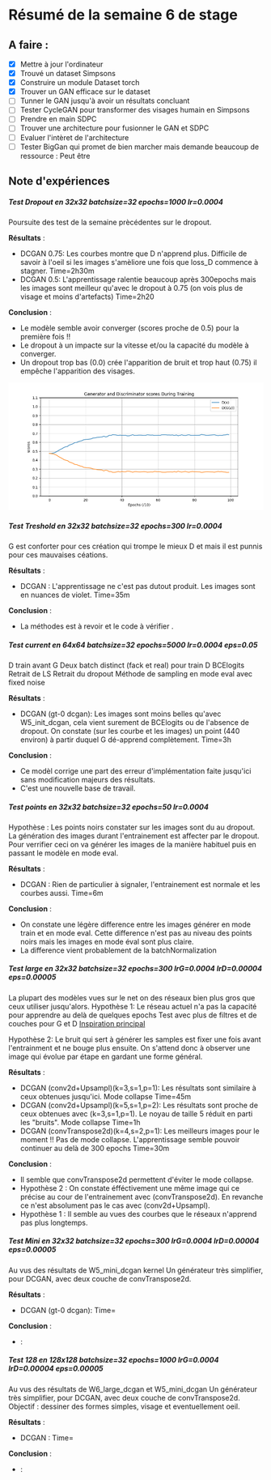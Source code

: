 # Résumé de la semaine 6 de stage


## A faire :

- [x]  Mettre à jour l'ordinateur
- [x]  Trouvé un dataset Simpsons
- [x]  Construire un module Dataset torch
- [x]  Trouver un GAN efficace sur le dataset
- [ ] Tunner le GAN jusqu'à avoir un résultats concluant
- [ ] Tester CycleGAN pour transformer des visages humain en Simpsons
- [ ] Prendre en main SDPC
- [ ] Trouver une architecture pour fusionner le GAN et SDPC
- [ ] Evaluer l'intèret de l'architecture
- [ ] Tester BigGan qui promet de bien marcher mais demande beaucoup de ressource : Peut être

## Note d'expériences
  
##### Test Dropout en 32x32 batchsize=32 epochs=1000 lr=0.0004
Poursuite des test de la semaine prècédentes sur le dropout.

__Résultats__ :
  - DCGAN 0.75: Les courbes montre que D n'apprend plus. Difficile de savoir à l'oeil si les images s'amèliore une fois que loss_D commence à stagner.
		Time=2h30m
  - DCGAN 0.5: L'apprentissage ralentie beaucoup après 300epochs mais les images sont meilleur qu'avec le dropout à 0.75 (on vois plus de visage et moins d'artefacts)
		Time=2h20
		
__Conclusion__ :
  - Le modèle semble avoir converger (scores proche de 0.5) pour la première fois !!
  - Le dropout à un impacte sur la vitesse et/ou la capacité du modèle à converger. 
  - Un dropout trop bas (0.0) crée l'apparition de bruit et trop haut (0.75) il empêche l'apparition des visages.

![W6_DCGAN scores](W6_dropout_dcgan/0.5/scores.png "DCGAN Scores Convergeance")

##### Test Treshold en 32x32 batchsize=32 epochs=300 lr=0.0004
G est conforter pour ces création qui trompe le mieux D et mais il est punnis pour ces mauvaises céations. 

__Résultats__ :
  - DCGAN : L'apprentissage ne c'est pas dutout produit. Les images sont en nuances de violet.
		Time=35m
		
__Conclusion__ :
  - La méthodes est à revoir et le code à vérifier .
  
##### Test current en 64x64 batchsize=32 epochs=5000 lr=0.0004 eps=0.05
D train avant G
Deux batch distinct (fack et real) pour train D
BCElogits
Retrait de LS
Retrait du dropout
Méthode de sampling en mode eval avec fixed noise

__Résultats__ :
  - DCGAN (gt-0 dcgan): Les images sont moins belles qu'avec W5_init_dcgan, cela vient surement de BCElogits ou de l'absence de dropout. On constate (sur les courbe et les images) un point (440 environ) à partir duquel G dé-apprend complètement.
		Time=3h 
		
__Conclusion__ :
  - Ce modèl corrige une part des erreur d'implémentation faite jusqu'ici sans modification majeurs des résultats.
  - C'est une nouvelle base de travail.
  
##### Test points en 32x32 batchsize=32 epochs=50 lr=0.0004
Hypothèse : Les points noirs constater sur les images sont du au dropout. La génération des images durant l'entrainement est affecter par le dropout.
Pour verrifier ceci on va générer les images de la manière habituel puis en passant le modèle en mode eval. 

__Résultats__ :
  - DCGAN : Rien de particulier à signaler, l'entrainement est normale et les courbes aussi.
		Time=6m
		
__Conclusion__ :
  - On constate une légère difference entre les images générer en mode train et en mode eval. Cette difference n'est pas au niveau des points noirs mais les images en mode éval sont plus claire.
  - La difference vient probablement de la batchNormalization
  
##### Test large en 32x32 batchsize=32 epochs=300 lrG=0.0004 lrD=0.00004 eps=0.00005
La plupart des modèles vues sur le net on des réseaux bien plus gros que ceux utiliser jusqu'alors.
Hypothèse 1: Le réseau actuel n'a pas la capacité pour apprendre au delà de quelques epochs
Test avec plus de filtres et de couches pour G et D [Inspiration principal](https://github.com/gsurma/image_generator)

Hypothèse 2: Le bruit qui sert à générer les samples est fixer une fois avant l'entrainment et ne bouge plus ensuite. On s'attend donc à observer une image qui évolue par étape en gardant une forme général.

__Résultats__ :
  - DCGAN (conv2d+Upsampl)(k=3,s=1,p=1): Les résultats sont similaire à ceux obtenues jusqu'ici. Mode collapse 
		Time=45m
  - DCGAN (conv2d+Upsampl)(k=5,s=1,p=2): Les résultats sont proche de ceux obtenues avec (k=3,s=1,p=1). Le noyau de taille 5 réduit en parti les "bruits". Mode collapse
		Time=1h
  - DCGAN (convTranspose2d)(k=4,s=2,p=1): Les meilleurs images pour le moment !! Pas de mode collapse. L'apprentissage semble pouvoir continuer au delà de 300 epochs
		Time=30m
		
__Conclusion__ :
  - Il semble que convTranspose2d permettent d'éviter le mode collapse.
  - Hypothèse 2 : On constate éfféctivement une même image qui ce précise au cour de l'entrainement avec (convTranspose2d). En revanche ce n'est absolument pas le cas avec (conv2d+Upsampl).
  - Hypothèse 1 : Il semble au vues des courbes que le réseaux n'apprend pas plus longtemps.

##### Test Mini en 32x32 batchsize=32 epochs=300 lrG=0.0004 lrD=0.00004 eps=0.00005
Au vus des résultats de W5_mini_dcgan kernel 
Un générateur très simplifier, pour DCGAN, avec deux couche de convTranspose2d.

__Résultats__ :
  - DCGAN (gt-0 dcgan): 
		Time=
		
__Conclusion__ :
  - :

##### Test 128 en 128x128 batchsize=32 epochs=1000 lrG=0.0004 lrD=0.00004 eps=0.00005
Au vus des résultats de W6_large_dcgan et W5_mini_dcgan 
Un générateur très simplifier, pour DCGAN, avec deux couche de convTranspose2d.
Objectif : dessiner des formes simples, visage et eventuellement oeil.

__Résultats__ :
  - DCGAN : 
		Time=
		
__Conclusion__ :
  - :
